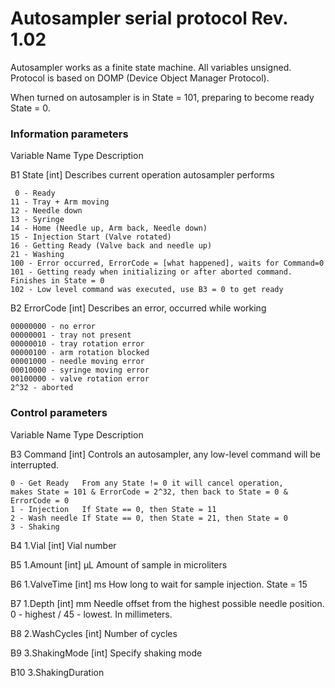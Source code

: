 # Autosampler serial protocol Rev. 1.02

Autosampler works as a finite state machine. All variables unsigned. Protocol is based on DOMP (Device Object Manager Protocol).

When turned on autosampler is in State = 101, preparing to become ready State = 0.

### Information parameters

Variable  Name		 Type		  Description

B1        State		[int]		 Describes current operation autosampler performs
```
 0 - Ready
11 - Tray + Arm moving
12 - Needle down
13 - Syringe 
14 - Home (Needle up, Arm back, Needle down)
15 - Injection Start (Valve rotated)
16 - Getting Ready (Valve back and needle up)
21 - Washing
100 - Error occurred, ErrorCode = [what happened], waits for Command=0
101 - Getting ready when initializing or after aborted command. Finishes in State = 0
102 - Low level command was executed, use B3 = 0 to get ready
```
B2 ErrorCode		[int]		Describes an error, occurred while working
```
00000000 - no error
00000001 - tray not present
00000010 - tray rotation error
00000100 - arm rotation blocked
00001000 - needle moving error
00010000 - syringe moving error
00100000 - valve rotation error
2^32 - aborted
```

### Control parameters

Variable Name		Type		Description

B3 Command		[int]		Controls an autosampler, any low-level command will be interrupted.
```
0 - Get Ready	From any State != 0 it will cancel operation,
makes State = 101 & ErrorCode = 2^32, then back to State = 0 & ErrorCode = 0
1 - Injection 	If State == 0, then State = 11
2 - Wash needle	If State == 0, then State = 21, then State = 0
3 - Shaking
```

B4 1.Vial		[int]		Vial number

B5 1.Amount		[int] μL		Amount of sample in microliters

B6 1.ValveTime	[int] ms		How long to wait for sample injection. State = 15

B7 1.Depth		[int] mm		Needle offset from the highest possible needle position. 0 - highest / 45 - lowest. In millimeters.

B8 2.WashCycles	[int] 		Number of cycles

B9 3.ShakingMode	[int]		Specify shaking mode

B10 3.ShakingDuration
